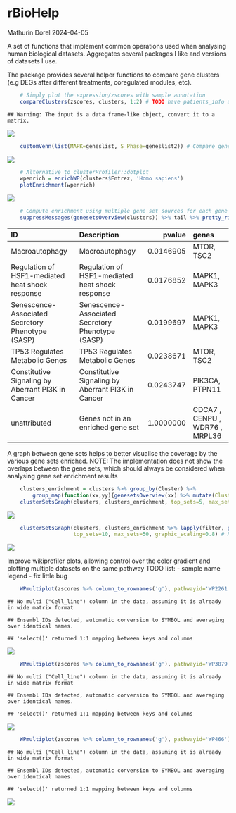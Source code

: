 rBioHelp
================
Mathurin Dorel
2024-04-05

A set of functions that implement common operations used when analysing
human biological datasets. Aggregates several packages I like and
versions of datasets I use.

The package provides several helper functions to compare gene clusters
(e.g DEGs after different treatments, coregulated modules, etc).

``` r
    # Simply plot the expression/zscores with sample annotation
    compareClusters(zscores, clusters, 1:2) # TODO have patients_info as argument
```

    ## Warning: The input is a data frame-like object, convert it to a matrix.

![](README_files/figure-gfm/genesets-1.png)<!-- -->

``` r
    customVenn(list(MAPK=geneslist, S_Phase=geneslist2)) # Compare gene sets
```

![](README_files/figure-gfm/genesets-2.png)<!-- -->

``` r
    # Alternative to clusterProfiler::dotplot
    wpenrich = enrichWP(clusters$Entrez, 'Homo sapiens')
    plotEnrichment(wpenrich)
```

![](README_files/figure-gfm/genesets-3.png)<!-- -->

``` r
    # Compute enrichment using multiple gene set sources for each gene group
    suppressMessages(genesetsOverview(clusters)) %>% tail %>% pretty_rich()
```

| ID                                                | Description                                       |    pvalue | genes                          |
|:--------------------------------------------------|:--------------------------------------------------|----------:|:-------------------------------|
| Macroautophagy                                    | Macroautophagy                                    | 0.0146905 | MTOR, TSC2                     |
| Regulation of HSF1-mediated heat shock response   | Regulation of HSF1-mediated heat shock response   | 0.0176852 | MAPK1, MAPK3                   |
| Senescence-Associated Secretory Phenotype (SASP)  | Senescence-Associated Secretory Phenotype (SASP)  | 0.0199697 | MAPK1, MAPK3                   |
| TP53 Regulates Metabolic Genes                    | TP53 Regulates Metabolic Genes                    | 0.0238671 | MTOR, TSC2                     |
| Constitutive Signaling by Aberrant PI3K in Cancer | Constitutive Signaling by Aberrant PI3K in Cancer | 0.0243747 | PIK3CA, PTPN11                 |
| unattributed                                      | Genes not in an enriched gene set                 | 1.0000000 | CDCA7 , CENPU , WDR76 , MRPL36 |

A graph between gene sets helps to better visualise the coverage by the
various gene sets enriched. NOTE: The implementation does not show the
overlaps between the gene sets, which should always be considered when
analysing gene set enrichment results

``` r
    clusters_enrichment = clusters %>% group_by(Cluster) %>%
        group_map(function(xx,yy){genesetsOverview(xx) %>% mutate(Cluster=yy$Cluster) %>% suppressMessages})
    clusterSetsGraph(clusters, clusters_enrichment, top_sets=5, max_sets=50, graphic_scaling=0.8)
```

![](README_files/figure-gfm/genesets_graph-1.png)<!-- -->

``` r
    clusterSetsGraph(clusters, clusters_enrichment %>% lapply(filter, grepl('HALLMARK', ID)),
                     top_sets=10, max_sets=50, graphic_scaling=0.8) # Restrict the plot to hallmark gene sets
```

![](README_files/figure-gfm/genesets_graph-2.png)<!-- -->

Improve wikiprofiler plots, allowing control over the color gradient and
plotting multiple datasets on the same pathway TODO list: - sample name
legend - fix little bug

``` r
    WPmultiplot(zscores %>% column_to_rownames('g'), pathwayid='WP2261')
```

    ## No multi ("Cell_line") column in the data, assuming it is already in wide matrix format

    ## Ensembl IDs detected, automatic conversion to SYMBOL and averaging over identical names.

    ## 'select()' returned 1:1 mapping between keys and columns

![](README_files/figure-gfm/wikipathway-1.png)<!-- -->

``` r
    WPmultiplot(zscores %>% column_to_rownames('g'), pathwayid='WP3879') # Little bug
```

    ## No multi ("Cell_line") column in the data, assuming it is already in wide matrix format

    ## Ensembl IDs detected, automatic conversion to SYMBOL and averaging over identical names.

    ## 'select()' returned 1:1 mapping between keys and columns

![](README_files/figure-gfm/wikipathway-2.png)<!-- -->

``` r
    WPmultiplot(zscores %>% column_to_rownames('g'), pathwayid='WP466')
```

    ## No multi ("Cell_line") column in the data, assuming it is already in wide matrix format

    ## Ensembl IDs detected, automatic conversion to SYMBOL and averaging over identical names.

    ## 'select()' returned 1:1 mapping between keys and columns

![](README_files/figure-gfm/wikipathway-3.png)<!-- -->

